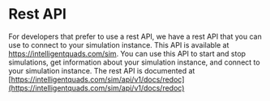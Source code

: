 # Rest API

For developers that prefer to use a rest API, we have a rest API that you can use to connect to your simulation instance. This API is available at https://intelligentquads.com/sim. You can use this API to start and stop simulations, get information about your simulation instance, and connect to your simulation instance. The rest API is documented at [https://intelligentquads.com/sim/api/v1/docs/redoc](https://intelligentquads.com/sim/api/v1/docs/redoc)
